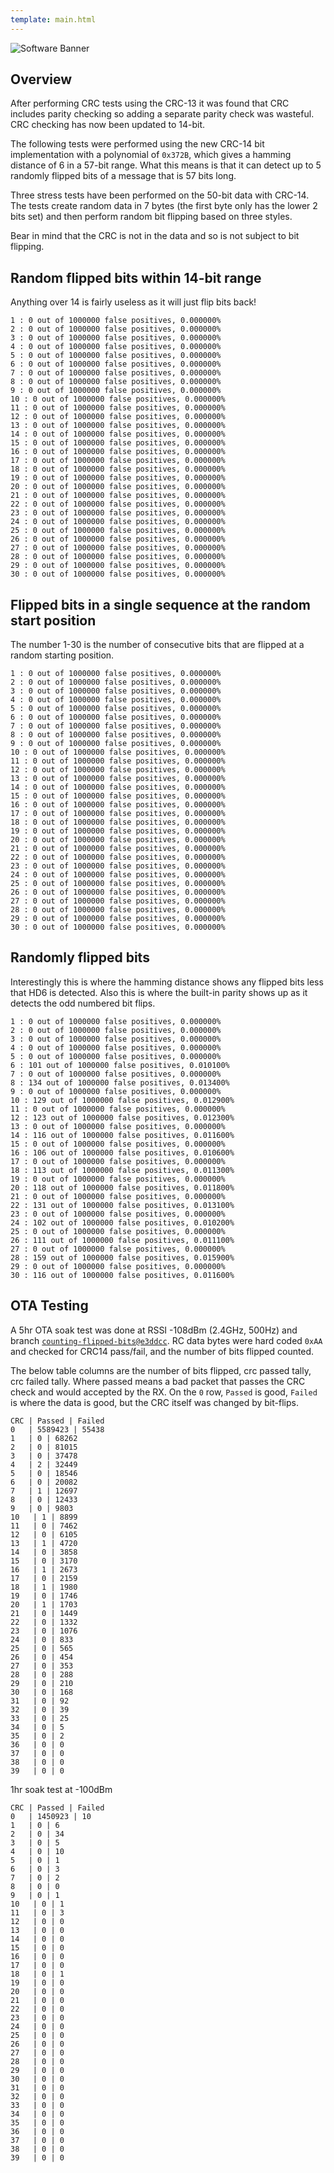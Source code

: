 ```yaml
---
template: main.html
---
```


![Software Banner](https://raw.githubusercontent.com/ExpressLRS/ExpressLRS-Hardware/master/img/software.png)

## Overview

After performing CRC tests using the CRC-13 it was found that CRC includes parity checking so adding a separate parity check was wasteful. CRC checking has now been updated to 14-bit.

The following tests were performed using the new CRC-14 bit implementation with a polynomial of `0x372B`, which gives a hamming distance of 6 in a 57-bit range. What this means is that it can detect up to 5 randomly flipped bits of a message that is 57 bits long.

Three stress tests have been performed on the 50-bit data with CRC-14. The tests create random data in 7 bytes (the first byte only has the lower 2 bits set) and then perform random bit flipping based on three styles.

Bear in mind that the CRC is not in the data and so is not subject to bit flipping.

## Random flipped bits within 14-bit range

Anything over 14 is fairly useless as it will just flip bits back!
```
1 : 0 out of 1000000 false positives, 0.000000%
2 : 0 out of 1000000 false positives, 0.000000%
3 : 0 out of 1000000 false positives, 0.000000%
4 : 0 out of 1000000 false positives, 0.000000%
5 : 0 out of 1000000 false positives, 0.000000%
6 : 0 out of 1000000 false positives, 0.000000%
7 : 0 out of 1000000 false positives, 0.000000%
8 : 0 out of 1000000 false positives, 0.000000%
9 : 0 out of 1000000 false positives, 0.000000%
10 : 0 out of 1000000 false positives, 0.000000%
11 : 0 out of 1000000 false positives, 0.000000%
12 : 0 out of 1000000 false positives, 0.000000%
13 : 0 out of 1000000 false positives, 0.000000%
14 : 0 out of 1000000 false positives, 0.000000%
15 : 0 out of 1000000 false positives, 0.000000%
16 : 0 out of 1000000 false positives, 0.000000%
17 : 0 out of 1000000 false positives, 0.000000%
18 : 0 out of 1000000 false positives, 0.000000%
19 : 0 out of 1000000 false positives, 0.000000%
20 : 0 out of 1000000 false positives, 0.000000%
21 : 0 out of 1000000 false positives, 0.000000%
22 : 0 out of 1000000 false positives, 0.000000%
23 : 0 out of 1000000 false positives, 0.000000%
24 : 0 out of 1000000 false positives, 0.000000%
25 : 0 out of 1000000 false positives, 0.000000%
26 : 0 out of 1000000 false positives, 0.000000%
27 : 0 out of 1000000 false positives, 0.000000%
28 : 0 out of 1000000 false positives, 0.000000%
29 : 0 out of 1000000 false positives, 0.000000%
30 : 0 out of 1000000 false positives, 0.000000%
```

## Flipped bits in a single sequence at the random start position

The number 1-30 is the number of consecutive bits that are flipped at a random starting position.
```
1 : 0 out of 1000000 false positives, 0.000000%
2 : 0 out of 1000000 false positives, 0.000000%
3 : 0 out of 1000000 false positives, 0.000000%
4 : 0 out of 1000000 false positives, 0.000000%
5 : 0 out of 1000000 false positives, 0.000000%
6 : 0 out of 1000000 false positives, 0.000000%
7 : 0 out of 1000000 false positives, 0.000000%
8 : 0 out of 1000000 false positives, 0.000000%
9 : 0 out of 1000000 false positives, 0.000000%
10 : 0 out of 1000000 false positives, 0.000000%
11 : 0 out of 1000000 false positives, 0.000000%
12 : 0 out of 1000000 false positives, 0.000000%
13 : 0 out of 1000000 false positives, 0.000000%
14 : 0 out of 1000000 false positives, 0.000000%
15 : 0 out of 1000000 false positives, 0.000000%
16 : 0 out of 1000000 false positives, 0.000000%
17 : 0 out of 1000000 false positives, 0.000000%
18 : 0 out of 1000000 false positives, 0.000000%
19 : 0 out of 1000000 false positives, 0.000000%
20 : 0 out of 1000000 false positives, 0.000000%
21 : 0 out of 1000000 false positives, 0.000000%
22 : 0 out of 1000000 false positives, 0.000000%
23 : 0 out of 1000000 false positives, 0.000000%
24 : 0 out of 1000000 false positives, 0.000000%
25 : 0 out of 1000000 false positives, 0.000000%
26 : 0 out of 1000000 false positives, 0.000000%
27 : 0 out of 1000000 false positives, 0.000000%
28 : 0 out of 1000000 false positives, 0.000000%
29 : 0 out of 1000000 false positives, 0.000000%
30 : 0 out of 1000000 false positives, 0.000000%
```

## Randomly flipped bits

Interestingly this is where the hamming distance shows any flipped bits less that HD6 is detected.
Also this is where the built-in parity shows up as it detects the odd numbered bit flips.
```
1 : 0 out of 1000000 false positives, 0.000000%
2 : 0 out of 1000000 false positives, 0.000000%
3 : 0 out of 1000000 false positives, 0.000000%
4 : 0 out of 1000000 false positives, 0.000000%
5 : 0 out of 1000000 false positives, 0.000000%
6 : 101 out of 1000000 false positives, 0.010100%
7 : 0 out of 1000000 false positives, 0.000000%
8 : 134 out of 1000000 false positives, 0.013400%
9 : 0 out of 1000000 false positives, 0.000000%
10 : 129 out of 1000000 false positives, 0.012900%
11 : 0 out of 1000000 false positives, 0.000000%
12 : 123 out of 1000000 false positives, 0.012300%
13 : 0 out of 1000000 false positives, 0.000000%
14 : 116 out of 1000000 false positives, 0.011600%
15 : 0 out of 1000000 false positives, 0.000000%
16 : 106 out of 1000000 false positives, 0.010600%
17 : 0 out of 1000000 false positives, 0.000000%
18 : 113 out of 1000000 false positives, 0.011300%
19 : 0 out of 1000000 false positives, 0.000000%
20 : 118 out of 1000000 false positives, 0.011800%
21 : 0 out of 1000000 false positives, 0.000000%
22 : 131 out of 1000000 false positives, 0.013100%
23 : 0 out of 1000000 false positives, 0.000000%
24 : 102 out of 1000000 false positives, 0.010200%
25 : 0 out of 1000000 false positives, 0.000000%
26 : 111 out of 1000000 false positives, 0.011100%
27 : 0 out of 1000000 false positives, 0.000000%
28 : 159 out of 1000000 false positives, 0.015900%
29 : 0 out of 1000000 false positives, 0.000000%
30 : 116 out of 1000000 false positives, 0.011600%
```

## OTA Testing

A 5hr OTA soak test was done at RSSI -108dBm (2.4GHz, 500Hz) and branch [`counting-flipped-bits@e3ddcc`](https://github.com/ExpressLRS/ExpressLRS/commit/e3ddcc).  RC data bytes were hard coded `0xAA` and checked for CRC14 pass/fail, and the number of bits flipped counted.

The below table columns are the number of bits flipped, crc passed tally, crc failed tally. Where passed means a bad packet that passes the CRC check and would accepted by the RX. On the `0` row, `Passed` is good, `Failed` is where the data is good, but the CRC itself was changed by bit-flips.
```
CRC | Passed | Failed
0   | 5589423 | 55438
1   | 0 | 68262
2   | 0 | 81015
3   | 0 | 37478
4   | 2 | 32449
5   | 0 | 18546
6   | 0 | 20082
7   | 1 | 12697
8   | 0 | 12433
9   | 0 | 9803
10   | 1 | 8899
11   | 0 | 7462
12   | 0 | 6105
13   | 1 | 4720
14   | 0 | 3858
15   | 0 | 3170
16   | 1 | 2673
17   | 0 | 2159
18   | 1 | 1980
19   | 0 | 1746
20   | 1 | 1703
21   | 0 | 1449
22   | 0 | 1332
23   | 0 | 1076
24   | 0 | 833
25   | 0 | 565
26   | 0 | 454
27   | 0 | 353
28   | 0 | 288
29   | 0 | 210
30   | 0 | 168
31   | 0 | 92
32   | 0 | 39
33   | 0 | 25
34   | 0 | 5
35   | 0 | 2
36   | 0 | 0
37   | 0 | 0
38   | 0 | 0
39   | 0 | 0
```

1hr soak test at -100dBm
```
CRC | Passed | Failed
0   | 1450923 | 10
1   | 0 | 6
2   | 0 | 34
3   | 0 | 5
4   | 0 | 10
5   | 0 | 1
6   | 0 | 3
7   | 0 | 2
8   | 0 | 0
9   | 0 | 1
10   | 0 | 1
11   | 0 | 3
12   | 0 | 0
13   | 0 | 0
14   | 0 | 0
15   | 0 | 0
16   | 0 | 0
17   | 0 | 0
18   | 0 | 1
19   | 0 | 0
20   | 0 | 0
21   | 0 | 0
22   | 0 | 0
23   | 0 | 0
24   | 0 | 0
25   | 0 | 0
26   | 0 | 0
27   | 0 | 0
28   | 0 | 0
29   | 0 | 0
30   | 0 | 0
31   | 0 | 0
32   | 0 | 0
33   | 0 | 0
34   | 0 | 0
35   | 0 | 0
36   | 0 | 0
37   | 0 | 0
38   | 0 | 0
39   | 0 | 0
```
